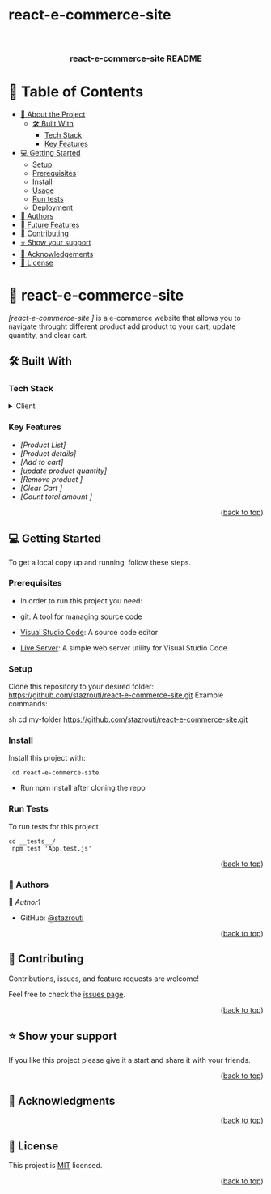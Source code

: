 # react-e-commerce-site
<a name="readme-top"></a>


<div align="center">
  <br/>

  <h3><b>react-e-commerce-site README</b></h3>

</div>


# 📗 Table of Contents

- [📖 About the Project](#about-project)
  - [🛠 Built With](#built-with)
    - [Tech Stack](#tech-stack)
    - [Key Features](#key-features)
- [💻 Getting Started](#getting-started)
  - [Setup](#setup)
  - [Prerequisites](#prerequisites)
  - [Install](#install)
  - [Usage](#usage)
  - [Run tests](#run-tests)
  - [Deployment](#triangular_flag_on_post-deployment)
- [👥 Authors](#authors)
- [🔭 Future Features](#future-features)
- [🤝 Contributing](#contributing)
- [⭐️ Show your support](#support)
- [🙏 Acknowledgements](#acknowledgements)
- [📝 License](#license)

# 📖 react-e-commerce-site   <a name="about-project"></a>
*[react-e-commerce-site ]*  is a e-commerce website that allows you to navigate throught different product add product to your cart, update quantity, and clear cart.

## 🛠 Built With <a name="built-with"></a>

### Tech Stack <a name="tech-stack"></a>

<details>
  <summary>Client</summary>
  <ul>
    <li><a href="#">React js  </a></li>
    <li><a href="#">JavaScript  </a></li>
    
  </ul>

</details>


### Key Features <a name="key-features"></a>


- *[Product List]*
- *[Product details]*
- *[Add to cart]*
- *[update product quantity]*
- *[Remove product ]*
- *[Clear Cart ]*
- *[Count total amount ]*




<p align="right">(<a href="#readme-top">back to top</a>)</p>



## 💻 Getting Started <a name="getting-started"></a>

To get a local copy up and running, follow these steps.

### Prerequisites

- In order to run this project you need:

- [git](https://git-scm.com/downloads): A tool for managing source code
- [Visual Studio Code](https://code.visualstudio.com/): A source code editor
- [Live Server](https://marketplace.visualstudio.com/items?itemName=ritwickdey.LiveServer): A simple web server utility for Visual Studio Code

### Setup

Clone this repository to your desired folder:
https://github.com/stazrouti/react-e-commerce-site.git
 Example commands:

sh
  cd my-folder
https://github.com/stazrouti/react-e-commerce-site.git


### Install

Install this project with:

` cd react-e-commerce-site`
  - Run npm install after cloning the repo

### Run Tests
To run tests for this project

```shell
cd __tests__/
 npm test 'App.test.js'
```


<p align="right">(<a href="#readme-top">back to top</a>)</p>

### 👥 Authors <a name="authors"></a>

👤 *Author1*

- GitHub: [@stazrouti](https://github.com/stazrouti)



<p align="right">(<a href="#readme-top">back to top</a>)</p>

## 🤝 Contributing <a name="contributing"></a>

Contributions, issues, and feature requests are welcome!

Feel free to check the [issues page](../../issues/).

<p align="right">(<a href="#readme-top">back to top</a>)</p>

## ⭐️ Show your support <a name="support"></a>

If you like this project please give it a start and share it with your friends. 

<p align="right">(<a href="#readme-top">back to top</a>)</p>

## 🙏 Acknowledgments <a name="acknowledgements"></a>




<p align="right">(<a href="#readme-top">back to top</a>)</p>

## 📝 License <a name="license"></a>

This project is [MIT](./MIT.md) licensed.

<p align="right">(<a href="#readme-top">back to top</a>)</p>
